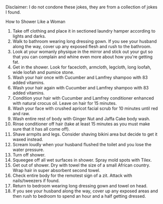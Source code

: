 Disclaimer: I do not condone these jokes, they are from a collection of jokes I found.

How to Shower Like a Woman

1. Take off clothing and place it in sectioned laundry hamper according to lights and darks.
2. Walk to bathroom wearing long dressing gown. If you see your husband along the way, cover up any exposed flesh and rush to the bathroom. 
3. Look at your womanly physique in the mirror and stick out your gut so that you can complain and whine even more about how you're getting fat. 
4. Get in the shower. Look for facecloth, armcloth, legcloth, long loofah, wide loofah and pumice stone. 
5. Wash your hair once with Cucumber and Lamfrey shampoo with 83 added vitamins. 
6. Wash your hair again with Cucumber and Lamfrey shampoo with 83 added vitamins. 
7. Condition your hair with Cucumber and Lamfrey conditioner enhanced with natural crocus oil. Leave on hair for 15 minutes. 
8. Wash your face with crushed apricot facial scrub for 10 minutes until red and raw. 
9. Wash entire rest of body with Ginger Nut and Jaffa Cake body wash. 
10. Rinse conditioner off hair (take at least 15 minutes as you must make sure that it has all come off). 
11. Shave armpits and legs. Consider shaving bikini area but decide to get it waxed instead. 
12. Scream loudly when your husband flushed the toilet and you lose the water pressure. 
13. Turn off shower. 
14. Squeegee off all wet surfaces in shower. Spray mold spots with Tilex. 
15. Get out of shower. Dry with towel the size of a small African country. Wrap hair in super absorbent second towel. 
16. Check entire body for the remotest sign of a zit. Attack with nails/tweezers if found. 
17. Return to bedroom wearing long dressing gown and towel on head. 
18. If you see your husband along the way, cover up any exposed areas and then rush to bedroom to spend an hour and a half getting dressed.

